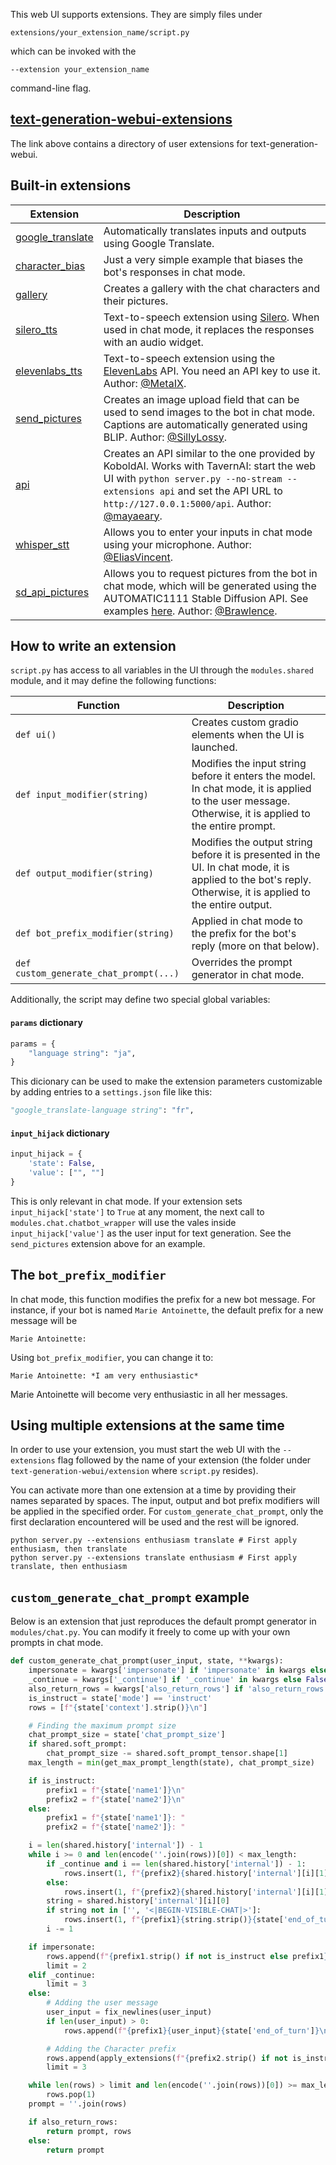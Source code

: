 This web UI supports extensions. They are simply files under 

```
extensions/your_extension_name/script.py
```

which can be invoked with the 

```
--extension your_extension_name
```

command-line flag.

## [text-generation-webui-extensions](https://github.com/oobabooga/text-generation-webui-extensions)

The link above contains a directory of user extensions for text-generation-webui.

## Built-in extensions

|Extension|Description|
|---------|-----------|
|[google_translate](https://github.com/oobabooga/text-generation-webui/tree/main/extensions/google_translate)| Automatically translates inputs and outputs using Google Translate.|
|[character_bias](https://github.com/oobabooga/text-generation-webui/tree/main/extensions/character_bias)| Just a very simple example that biases the bot's responses in chat mode.|
|[gallery](https://github.com/oobabooga/text-generation-webui/blob/main/extensions/gallery/)| Creates a gallery with the chat characters and their pictures. |
|[silero_tts](https://github.com/oobabooga/text-generation-webui/tree/main/extensions/silero_tts)| Text-to-speech extension using [Silero](https://github.com/snakers4/silero-models). When used in chat mode, it replaces the responses with an audio widget. |
|[elevenlabs_tts](https://github.com/oobabooga/text-generation-webui/tree/main/extensions/elevenlabs_tts)| Text-to-speech extension using the [ElevenLabs](https://beta.elevenlabs.io/) API. You need an API key to use it. Author: [@MetaIX](https://github.com/MetaIX). |
|[send_pictures](https://github.com/oobabooga/text-generation-webui/blob/main/extensions/send_pictures/)| Creates an image upload field that can be used to send images to the bot in chat mode. Captions are automatically generated using BLIP. Author: [@SillyLossy](https://github.com/sillylossy).|
|[api](https://github.com/oobabooga/text-generation-webui/tree/main/extensions/api)| Creates an API similar to the one provided by KoboldAI. Works with TavernAI: start the web UI with `python server.py --no-stream --extensions api` and set the API URL to `http://127.0.0.1:5000/api`. Author: [@mayaeary](https://github.com/mayaeary).|
|[whisper_stt](https://github.com/oobabooga/text-generation-webui/tree/main/extensions/whisper_stt)| Allows you to enter your inputs in chat mode using your microphone. Author: [@EliasVincent](https://github.com/EliasVincent).|
|[sd_api_pictures](https://github.com/oobabooga/text-generation-webui/tree/main/extensions/sd_api_pictures)| Allows you to request pictures from the bot in chat mode, which will be generated using the AUTOMATIC1111 Stable Diffusion API. See examples [here](https://github.com/oobabooga/text-generation-webui/pull/309). Author: [@Brawlence](https://github.com/Brawlence).|

## How to write an extension

`script.py` has access to all variables in the UI through the `modules.shared` module, and it may define the following functions:

| Function        | Description |
|-------------|-------------|
| `def ui()` | Creates custom gradio elements when the UI is launched. | 
| `def input_modifier(string)`  | Modifies the input string before it enters the model. In chat mode, it is applied to the user message. Otherwise, it is applied to the entire prompt. |
| `def output_modifier(string)`  | Modifies the output string before it is presented in the UI. In chat mode, it is applied to the bot's reply. Otherwise, it is applied to the entire output. |
| `def bot_prefix_modifier(string)`  | Applied in chat mode to the prefix for the bot's reply (more on that below). |
| `def custom_generate_chat_prompt(...)` | Overrides the prompt generator in chat mode. |

Additionally, the script may define two special global variables:

#### `params` dictionary

```python
params = {
    "language string": "ja",
}
```

This dicionary can be used to make the extension parameters customizable by adding entries to a `settings.json` file like this:

```python
"google_translate-language string": "fr",
``` 

#### `input_hijack` dictionary

```python
input_hijack = {
    'state': False,
    'value': ["", ""]
}
```
This is only relevant in chat mode. If your extension sets `input_hijack['state']` to `True` at any moment, the next call to `modules.chat.chatbot_wrapper` will use the vales inside `input_hijack['value']` as the user input for text generation. See the `send_pictures` extension above for an example.

## The `bot_prefix_modifier`

In chat mode, this function modifies the prefix for a new bot message. For instance, if your bot is named `Marie Antoinette`, the default prefix for a new message will be

```
Marie Antoinette:
```

Using `bot_prefix_modifier`, you can change it to:

```
Marie Antoinette: *I am very enthusiastic*
```
 
Marie Antoinette will become very enthusiastic in all her messages.

## Using multiple extensions at the same time

In order to use your extension, you must start the web UI with the `--extensions` flag followed by the name of your extension (the folder under `text-generation-webui/extension` where `script.py` resides).

You can activate more than one extension at a time by providing their names separated by spaces. The input, output and bot prefix modifiers will be applied in the specified order. For `custom_generate_chat_prompt`, only the first declaration encountered will be used and the rest will be ignored.

```
python server.py --extensions enthusiasm translate # First apply enthusiasm, then translate
python server.py --extensions translate enthusiasm # First apply translate, then enthusiasm
```

## `custom_generate_chat_prompt` example

Below is an extension that just reproduces the default prompt generator in `modules/chat.py`. You can modify it freely to come up with your own prompts in chat mode.

```python
def custom_generate_chat_prompt(user_input, state, **kwargs):
    impersonate = kwargs['impersonate'] if 'impersonate' in kwargs else False
    _continue = kwargs['_continue'] if '_continue' in kwargs else False
    also_return_rows = kwargs['also_return_rows'] if 'also_return_rows' in kwargs else False
    is_instruct = state['mode'] == 'instruct'
    rows = [f"{state['context'].strip()}\n"]

    # Finding the maximum prompt size
    chat_prompt_size = state['chat_prompt_size']
    if shared.soft_prompt:
        chat_prompt_size -= shared.soft_prompt_tensor.shape[1]
    max_length = min(get_max_prompt_length(state), chat_prompt_size)

    if is_instruct:
        prefix1 = f"{state['name1']}\n"
        prefix2 = f"{state['name2']}\n"
    else:
        prefix1 = f"{state['name1']}: "
        prefix2 = f"{state['name2']}: "

    i = len(shared.history['internal']) - 1
    while i >= 0 and len(encode(''.join(rows))[0]) < max_length:
        if _continue and i == len(shared.history['internal']) - 1:
            rows.insert(1, f"{prefix2}{shared.history['internal'][i][1]}")
        else:
            rows.insert(1, f"{prefix2}{shared.history['internal'][i][1].strip()}{state['end_of_turn']}\n")
        string = shared.history['internal'][i][0]
        if string not in ['', '<|BEGIN-VISIBLE-CHAT|>']:
            rows.insert(1, f"{prefix1}{string.strip()}{state['end_of_turn']}\n")
        i -= 1

    if impersonate:
        rows.append(f"{prefix1.strip() if not is_instruct else prefix1}")
        limit = 2
    elif _continue:
        limit = 3
    else:
        # Adding the user message
        user_input = fix_newlines(user_input)
        if len(user_input) > 0:
            rows.append(f"{prefix1}{user_input}{state['end_of_turn']}\n")

        # Adding the Character prefix
        rows.append(apply_extensions(f"{prefix2.strip() if not is_instruct else prefix2}", "bot_prefix"))
        limit = 3

    while len(rows) > limit and len(encode(''.join(rows))[0]) >= max_length:
        rows.pop(1)
    prompt = ''.join(rows)

    if also_return_rows:
        return prompt, rows
    else:
        return prompt
```
